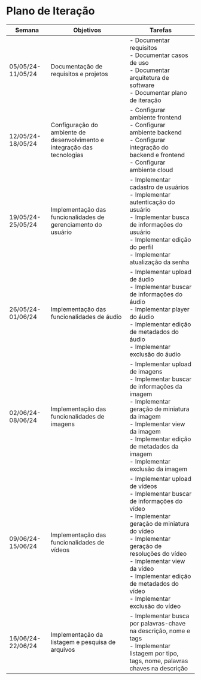 # Plano de Iteração

| Semana            | Objetivos                                                                 | Tarefas                                                                                                                                                                                                                                                                                       |
| ----------------- | ------------------------------------------------------------------------- | --------------------------------------------------------------------------------------------------------------------------------------------------------------------------------------------------------------------------------------------------------------------------------------------- |
| 05/05/24-11/05/24 | Documentação de requisitos e projetos                                     | - Documentar requisitos<br>- Documentar casos de uso<br>- Documentar arquitetura de software<br>- Documentar plano de iteração                                                                                                                                                                |
| 12/05/24-18/05/24 | Configuração do ambiente de desenvolvimento e integração  das tecnologias | - Configurar ambiente frontend<br>- Configurar ambiente backend<br>- Configurar integração do backend e frontend<br>- Configurar ambiente cloud                                                                                                                                               |
| 19/05/24-25/05/24 | Implementação das funcionalidades de gerenciamento do usuário             | - Implementar cadastro de usuários<br>- Implementar autenticação do usuário<br>- Implementar busca de informações do usuário<br>- Implementar edição do perfil<br>- Implementar atualização da senha                                                                                          |
| 26/05/24-01/06/24 | Implementação das funcionalidades de áudio                                | - Implementar upload de áudio<br>- Implementar buscar de informações do áudio<br>- Implementar player do áudio<br>- Implementar edição de metadados do áudio<br>- Implementar exclusão do áudio                                                                                               |
| 02/06/24-08/06/24 | Implementação das funcionalidades de imagens                              | - Implementar upload de imagens<br>- Implementar buscar de informações da imagem<br>- Implementar geração de miniatura da imagem<br>- Implementar view da imagem<br>- Implementar edição de metadados da imagem<br>- Implementar exclusão da imagem                                           |
| 09/06/24-15/06/24 | Implementação das funcionalidades de vídeos                               | - Implementar upload de vídeos<br>- Implementar buscar de informações do vídeo<br>- Implementar geração de miniatura do vídeo<br>- Implementar geração de resoluções do vídeo<br>- Implementar view da vídeo<br>- Implementar edição de metadados do vídeo<br>- Implementar exclusão do vídeo |
| 16/06/24-22/06/24 | Implementação da listagem e pesquisa de arquivos                          | - Implementar busca por palavras-chave na descrição, nome e tags<br>- Implementar listagem por tipo, tags, nome, palavras chaves na descrição                                                                                                                                                 |

